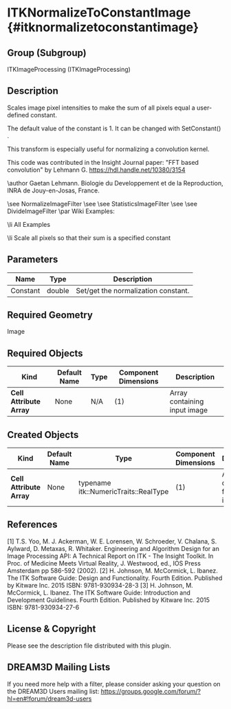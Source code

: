 ITKNormalizeToConstantImage {#itknormalizetoconstantimage}
===========================

## Group (Subgroup) ##
ITKImageProcessing (ITKImageProcessing)

## Description ##
Scales image pixel intensities to make the sum of all pixels equal a user-defined constant.

The default value of the constant is 1. It can be changed with SetConstant() .

This transform is especially useful for normalizing a convolution kernel.

This code was contributed in the Insight Journal paper: "FFT based
convolution" by Lehmann G. https://hdl.handle.net/10380/3154 

\author Gaetan Lehmann. Biologie du Developpement et de la Reproduction, INRA de Jouy-en-Josas, France.

\see NormalizeImageFilter 
\see 
\see StatisticsImageFilter 
\see 
\see DivideImageFilter 
\par Wiki Examples:

\li All Examples 

\li Scale all pixels so that their sum is a specified constant

## Parameters ##
| Name | Type | Description |
|------|------|------|
| Constant | double| Set/get the normalization constant. |


## Required Geometry ##
Image

## Required Objects ##
| Kind | Default Name | Type | Component Dimensions | Description |
|------|--------------|-------------|---------|-----|
| **Cell Attribute Array** | None | N/A | (1)  | Array containing input image

## Created Objects ##
| Kind | Default Name | Type | Component Dimensions | Description |
|------|--------------|-------------|---------|-----|
| **Cell Attribute Array** | None | typename itk::NumericTraits<typename InputImageType::PixelType>::RealType | (1)  | Array containing filtered image

## References ##
[1] T.S. Yoo, M. J. Ackerman, W. E. Lorensen, W. Schroeder, V. Chalana, S. Aylward, D. Metaxas, R. Whitaker. Engineering and Algorithm Design for an Image Processing API: A Technical Report on ITK - The Insight Toolkit. In Proc. of Medicine Meets Virtual Reality, J. Westwood, ed., IOS Press Amsterdam pp 586-592 (2002). 
[2] H. Johnson, M. McCormick, L. Ibanez. The ITK Software Guide: Design and Functionality. Fourth Edition. Published by Kitware Inc. 2015 ISBN: 9781-930934-28-3
[3] H. Johnson, M. McCormick, L. Ibanez. The ITK Software Guide: Introduction and Development Guidelines. Fourth Edition. Published by Kitware Inc. 2015 ISBN: 9781-930934-27-6

## License & Copyright ##

Please see the description file distributed with this plugin.

## DREAM3D Mailing Lists ##

If you need more help with a filter, please consider asking your question on the DREAM3D Users mailing list:
https://groups.google.com/forum/?hl=en#!forum/dream3d-users
